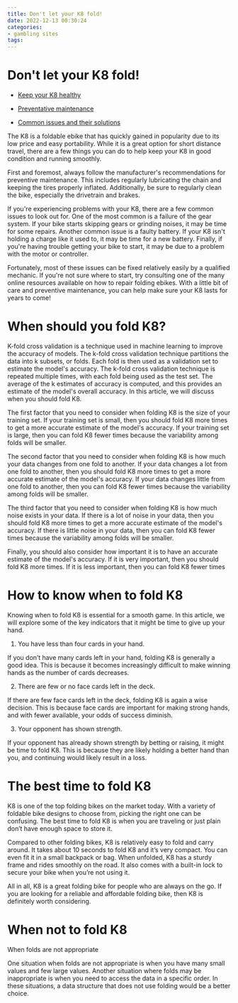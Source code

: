 ```yaml
---
title: Don't let your K8 fold!
date: 2022-12-13 00:30:24
categories:
- gambling sites
tags:
---
```



#  Don't let your K8 fold!

+ [Keep your K8 healthy](#keep-your-k8-healthy)

+ [Preventative maintenance](#preventative-maintenance)

+ [Common issues and their solutions](#common-issues-and-their-solutions)

The K8 is a foldable ebike that has quickly gained in popularity due to its low price and easy portability. While it is a great option for short distance travel, there are a few things you can do to help keep your K8 in good condition and running smoothly.

First and foremost, always follow the manufacturer's recommendations for preventive maintenance. This includes regularly lubricating the chain and keeping the tires properly inflated. Additionally, be sure to regularly clean the bike, especially the drivetrain and brakes.

If you're experiencing problems with your K8, there are a few common issues to look out for. One of the most common is a failure of the gear system. If your bike starts skipping gears or grinding noises, it may be time for some repairs. Another common issue is a faulty battery. If your K8 isn't holding a charge like it used to, it may be time for a new battery. Finally, if you're having trouble getting your bike to start, it may be due to a problem with the motor or controller.

Fortunately, most of these issues can be fixed relatively easily by a qualified mechanic. If you're not sure where to start, try consulting one of the many online resources available on how to repair folding ebikes. With a little bit of care and preventive maintenance, you can help make sure your K8 lasts for years to come!

#  When should you fold K8?

K-fold cross validation is a technique used in machine learning to improve the accuracy of models. The k-fold cross validation technique partitions the data into k subsets, or folds. Each fold is then used as a validation set to estimate the model's accuracy. The k-fold cross validation technique is repeated multiple times, with each fold being used as the test set. The average of the k estimates of accuracy is computed, and this provides an estimate of the model's overall accuracy. In this article, we will discuss when you should fold K8.

The first factor that you need to consider when folding K8 is the size of your training set. If your training set is small, then you should fold K8 more times to get a more accurate estimate of the model's accuracy. If your training set is large, then you can fold K8 fewer times because the variability among folds will be smaller.

The second factor that you need to consider when folding K8 is how much your data changes from one fold to another. If your data changes a lot from one fold to another, then you should fold K8 more times to get a more accurate estimate of the model's accuracy. If your data changes little from one fold to another, then you can fold K8 fewer times because the variability among folds will be smaller.

The third factor that you need to consider when folding K8 is how much noise exists in your data. If there is a lot of noise in your data, then you should fold K8 more times to get a more accurate estimate of the model's accuracy. If there is little noise in your data, then you can fold K8 fewer times because the variability among folds will be smaller.

Finally, you should also consider how important it is to have an accurate estimate of the model's accuracy. If it is very important, then you should fold K8 more times. If it is less important, then you can fold K8 fewer times

#  How to know when to fold K8

Knowing when to fold K8 is essential for a smooth game. In this article, we will explore some of the key indicators that it might be time to give up your hand.

1. You have less than four cards in your hand.

If you don’t have many cards left in your hand, folding K8 is generally a good idea. This is because it becomes increasingly difficult to make winning hands as the number of cards decreases.

2. There are few or no face cards left in the deck.

If there are few face cards left in the deck, folding K8 is again a wise decision. This is because face cards are important for making strong hands, and with fewer available, your odds of success diminish.

3. Your opponent has shown strength.

If your opponent has already shown strength by betting or raising, it might be time to fold K8. This is because they are likely holding a better hand than you, and continuing would likely result in a loss.

#  The best time to fold K8

K8 is one of the top folding bikes on the market today. With a variety of foldable bike designs to choose from, picking the right one can be confusing. The best time to fold K8 is when you are traveling or just plain don’t have enough space to store it.

Compared to other folding bikes, K8 is relatively easy to fold and carry around. It takes about 10 seconds to fold K8 and it’s very compact. You can even fit it in a small backpack or bag. When unfolded, K8 has a sturdy frame and rides smoothly on the road. It also comes with a built-in lock to secure your bike when you’re not using it.

All in all, K8 is a great folding bike for people who are always on the go. If you are looking for a reliable and affordable folding bike, then K8 is definitely worth considering.

#  When not to fold K8

When folds are not appropriate

One situation when folds are not appropriate is when you have many small values and few large values. Another situation where folds may be inappropriate is when you need to access the data in a specific order. In these situations, a data structure that does not use folding would be a better choice.